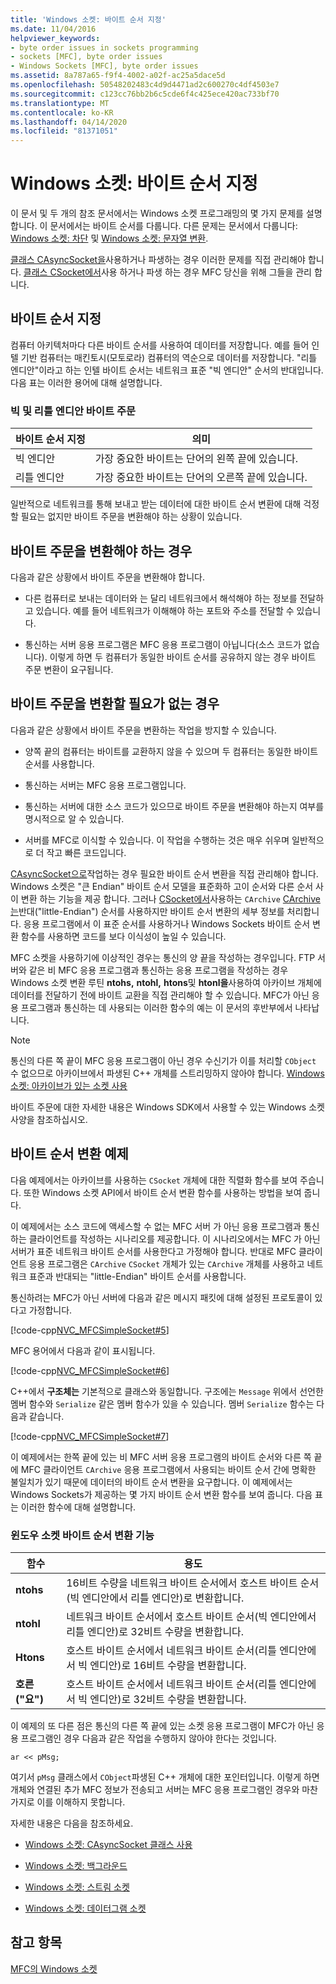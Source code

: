 ```yaml
---
title: 'Windows 소켓: 바이트 순서 지정'
ms.date: 11/04/2016
helpviewer_keywords:
- byte order issues in sockets programming
- sockets [MFC], byte order issues
- Windows Sockets [MFC], byte order issues
ms.assetid: 8a787a65-f9f4-4002-a02f-ac25a5dace5d
ms.openlocfilehash: 50548202483c4d9d4471ad2c600270c4df4503e7
ms.sourcegitcommit: c123cc76bb2b6c5cde6f4c425ece420ac733bf70
ms.translationtype: MT
ms.contentlocale: ko-KR
ms.lasthandoff: 04/14/2020
ms.locfileid: "81371051"
---
```

# <a name="windows-sockets-byte-ordering"></a>Windows 소켓: 바이트 순서 지정

이 문서 및 두 개의 참조 문서에서는 Windows 소켓 프로그래밍의 몇 가지 문제를 설명합니다. 이 문서에서는 바이트 순서를 다룹니다. 다른 문제는 문서에서 다룹니다: [Windows 소켓: 차단](../mfc/windows-sockets-blocking.md) 및 [Windows 소켓: 문자열 변환](../mfc/windows-sockets-converting-strings.md).

[클래스 CAsyncSocket을](../mfc/reference/casyncsocket-class.md)사용하거나 파생하는 경우 이러한 문제를 직접 관리해야 합니다. [클래스 CSocket에서](../mfc/reference/csocket-class.md)사용 하거나 파생 하는 경우 MFC 당신을 위해 그들을 관리 합니다.

## <a name="byte-ordering"></a>바이트 순서 지정

컴퓨터 아키텍처마다 다른 바이트 순서를 사용하여 데이터를 저장합니다. 예를 들어 인텔 기반 컴퓨터는 매킨토시(모토로라) 컴퓨터의 역순으로 데이터를 저장합니다. "리틀 엔디안"이라고 하는 인텔 바이트 순서는 네트워크 표준 "빅 엔디안" 순서의 반대입니다. 다음 표는 이러한 용어에 대해 설명합니다.

### <a name="big--and-little-endian-byte-ordering"></a>빅 및 리틀 엔디안 바이트 주문

|바이트 순서 지정|의미|
|-------------------|-------------|
|빅 엔디안|가장 중요한 바이트는 단어의 왼쪽 끝에 있습니다.|
|리틀 엔디안|가장 중요한 바이트는 단어의 오른쪽 끝에 있습니다.|

일반적으로 네트워크를 통해 보내고 받는 데이터에 대한 바이트 순서 변환에 대해 걱정할 필요는 없지만 바이트 주문을 변환해야 하는 상황이 있습니다.

## <a name="when-you-must-convert-byte-orders"></a>바이트 주문을 변환해야 하는 경우

다음과 같은 상황에서 바이트 주문을 변환해야 합니다.

- 다른 컴퓨터로 보내는 데이터와 는 달리 네트워크에서 해석해야 하는 정보를 전달하고 있습니다. 예를 들어 네트워크가 이해해야 하는 포트와 주소를 전달할 수 있습니다.

- 통신하는 서버 응용 프로그램은 MFC 응용 프로그램이 아닙니다(소스 코드가 없습니다). 이렇게 하면 두 컴퓨터가 동일한 바이트 순서를 공유하지 않는 경우 바이트 주문 변환이 요구됩니다.

## <a name="when-you-do-not-have-to-convert-byte-orders"></a>바이트 주문을 변환할 필요가 없는 경우

다음과 같은 상황에서 바이트 주문을 변환하는 작업을 방지할 수 있습니다.

- 양쪽 끝의 컴퓨터는 바이트를 교환하지 않을 수 있으며 두 컴퓨터는 동일한 바이트 순서를 사용합니다.

- 통신하는 서버는 MFC 응용 프로그램입니다.

- 통신하는 서버에 대한 소스 코드가 있으므로 바이트 주문을 변환해야 하는지 여부를 명시적으로 알 수 있습니다.

- 서버를 MFC로 이식할 수 있습니다. 이 작업을 수행하는 것은 매우 쉬우며 일반적으로 더 작고 빠른 코드입니다.

[CAsyncSocket으로](../mfc/reference/casyncsocket-class.md)작업하는 경우 필요한 바이트 순서 변환을 직접 관리해야 합니다. Windows 소켓은 "큰 Endian" 바이트 순서 모델을 표준화하 고이 순서와 다른 순서 사이 변환 하는 기능을 제공 합니다. 그러나 [CSocket에서](../mfc/reference/csocket-class.md)사용하는 `CArchive` [CArchive는](../mfc/reference/carchive-class.md)반대("little-Endian") 순서를 사용하지만 바이트 순서 변환의 세부 정보를 처리합니다. 응용 프로그램에서 이 표준 순서를 사용하거나 Windows Sockets 바이트 순서 변환 함수를 사용하면 코드를 보다 이식성이 높일 수 있습니다.

MFC 소켓을 사용하기에 이상적인 경우는 통신의 양 끝을 작성하는 경우입니다. FTP 서버와 같은 비 MFC 응용 프로그램과 통신하는 응용 프로그램을 작성하는 경우 Windows 소켓 변환 루틴 **ntohs,** **ntohl,** **htons**및 **htonl을**사용하여 아카이브 개체에 데이터를 전달하기 전에 바이트 교환을 직접 관리해야 할 수 있습니다. MFC가 아닌 응용 프로그램과 통신하는 데 사용되는 이러한 함수의 예는 이 문서의 후반부에서 나타납니다.

> [!NOTE]
> 통신의 다른 쪽 끝이 MFC 응용 프로그램이 아닌 경우 수신기가 이를 처리할 `CObject` 수 없으므로 아카이브에서 파생된 C++ 개체를 스트리밍하지 않아야 합니다. [Windows 소켓: 아카이브가 있는 소켓 사용](../mfc/windows-sockets-using-sockets-with-archives.md)

바이트 주문에 대한 자세한 내용은 Windows SDK에서 사용할 수 있는 Windows 소켓 사양을 참조하십시오.

## <a name="a-byte-order-conversion-example"></a>바이트 순서 변환 예제

다음 예제에서는 아카이브를 사용하는 `CSocket` 개체에 대한 직렬화 함수를 보여 주습니다. 또한 Windows 소켓 API에서 바이트 순서 변환 함수를 사용하는 방법을 보여 줍니다.

이 예제에서는 소스 코드에 액세스할 수 없는 MFC 서버 가 아닌 응용 프로그램과 통신하는 클라이언트를 작성하는 시나리오를 제공합니다. 이 시나리오에서는 MFC 가 아닌 서버가 표준 네트워크 바이트 순서를 사용한다고 가정해야 합니다. 반대로 MFC 클라이언트 응용 프로그램은 `CArchive` `CSocket` 개체가 있는 `CArchive` 개체를 사용하고 네트워크 표준과 반대되는 "little-Endian" 바이트 순서를 사용합니다.

통신하려는 MFC가 아닌 서버에 다음과 같은 메시지 패킷에 대해 설정된 프로토콜이 있다고 가정합니다.

[!code-cpp[NVC_MFCSimpleSocket#5](../mfc/codesnippet/cpp/windows-sockets-byte-ordering_1.cpp)]

MFC 용어에서 다음과 같이 표시됩니다.

[!code-cpp[NVC_MFCSimpleSocket#6](../mfc/codesnippet/cpp/windows-sockets-byte-ordering_2.cpp)]

C++에서 **구조체는** 기본적으로 클래스와 동일합니다. 구조에는 `Message` 위에서 선언한 멤버 함수와 `Serialize` 같은 멤버 함수가 있을 수 있습니다. 멤버 `Serialize` 함수는 다음과 같습니다.

[!code-cpp[NVC_MFCSimpleSocket#7](../mfc/codesnippet/cpp/windows-sockets-byte-ordering_3.cpp)]

이 예제에서는 한쪽 끝에 있는 비 MFC 서버 응용 프로그램의 바이트 순서와 다른 쪽 끝에 MFC 클라이언트 `CArchive` 응용 프로그램에서 사용되는 바이트 순서 간에 명확한 불일치가 있기 때문에 데이터의 바이트 순서 변환을 요구합니다. 이 예제에서는 Windows Sockets가 제공하는 몇 가지 바이트 순서 변환 함수를 보여 줍니다. 다음 표는 이러한 함수에 대해 설명합니다.

### <a name="windows-sockets-byte-order-conversion-functions"></a>윈도우 소켓 바이트 순서 변환 기능

|함수|용도|
|--------------|-------------|
|**ntohs**|16비트 수량을 네트워크 바이트 순서에서 호스트 바이트 순서(빅 엔디안에서 리틀 엔디안)로 변환합니다.|
|**ntohl**|네트워크 바이트 순서에서 호스트 바이트 순서(빅 엔디안에서 리틀 엔디안)로 32비트 수량을 변환합니다.|
|**Htons**|호스트 바이트 순서에서 네트워크 바이트 순서(리틀 엔디안에서 빅 엔디안)로 16비트 수량을 변환합니다.|
|**호른 ("요")**|호스트 바이트 순서에서 네트워크 바이트 순서(리틀 엔디안에서 빅 엔디안)로 32비트 수량을 변환합니다.|

이 예제의 또 다른 점은 통신의 다른 쪽 끝에 있는 소켓 응용 프로그램이 MFC가 아닌 응용 프로그램인 경우 다음과 같은 작업을 수행하지 않아야 한다는 것입니다.

`ar << pMsg;`

여기서 `pMsg` 클래스에서 `CObject`파생된 C++ 개체에 대한 포인터입니다. 이렇게 하면 개체와 연결된 추가 MFC 정보가 전송되고 서버는 MFC 응용 프로그램인 경우와 마찬가지로 이를 이해하지 못합니다.

자세한 내용은 다음을 참조하세요.

- [Windows 소켓: CAsyncSocket 클래스 사용](../mfc/windows-sockets-using-class-casyncsocket.md)

- [Windows 소켓: 백그라운드](../mfc/windows-sockets-background.md)

- [Windows 소켓: 스트림 소켓](../mfc/windows-sockets-stream-sockets.md)

- [Windows 소켓: 데이터그램 소켓](../mfc/windows-sockets-datagram-sockets.md)

## <a name="see-also"></a>참고 항목

[MFC의 Windows 소켓](../mfc/windows-sockets-in-mfc.md)
